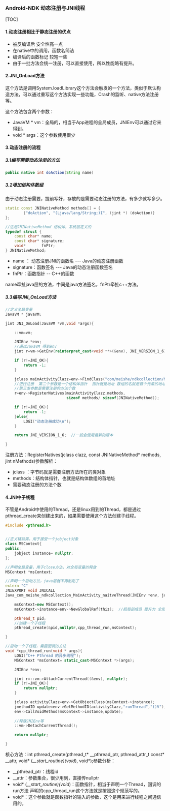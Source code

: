 ### Android-NDK 动态注册与JNI线程

[TOC]

#### 1.动态注册相比于静态注册的优点

* 被反编译后 安全性高一点
* 在native中的调用，函数名简洁
* 编译后的函数标记 较短一些
* 由于一批方法会统一注册，可以直接使用，所以性能略有提升。



#### 2.JNI_OnLoad方法

这个方法是调用System.loadLibrary这个方法会触发的一个方法，类似于默认构造方法，可以通过重写这个方法实现一些功能，Crash的监听、native方法注册等。

这个方法包含两个参数：

* JavaVM * vm：全局的，相当于App进程的全局成员，JNIEnv可以通过它来得到。
* void * args：这个参数使用很少

#### 3.动态注册的流程

##### 3.1编写需要动态注册的方法

```java
public native int doAction(String name)
```

##### 3.2增加结构体数组

由于动态注册需要，提前写好，存放的是需要动态注册的方法，有多少就写多少。

```c++
static const JNINativeMethod methods[] = {
        {"doAction", "(Ljava/lang/String;)I", (jint *) (doAction)}
};

//这是JNINativeMethod 结构体，系统层定义的
typedef struct {
    const char* name;       
    const char* signature;  
    void*       fnPtr;     
} JNINativeMethod;
```

* name ： 动态注册JNI的函数名 --- Java的动态注册函数
* signature：函数签名 --- Java的动态注册函数签名
* fnPtr：函数指针 -- C++的函数

name牵扯java层的方法，中间是java方法签名，fnPtr牵扯c++方法。

##### 3.3编写JNI_OnLoad方法

```c++
//定义全局变量
JavaVM * javaVM;

jint JNI_OnLoad(JavaVM *vm,void *args){

    ::vm=vm;

    JNIEnv *env;
    //通过JavaVM 得到env
    jint r=vm->GetEnv(reinterpret_cast<void **>(&env), JNI_VERSION_1_6);

    if (r!=JNI_OK){
        return -1;
    }

    jclass mainActivityClazz=env->FindClass("com/meishe/ndkcollection/MainActivity");
    //进行注册  第二个参数是一个结构体指针  指针就是地址 数组的名就是首个元素的地址
    //第三发参数是需要注册的方法个数
    r=env->RegisterNatives(mainActivityClazz,methods,
                           sizeof methods/ sizeof(JNINativeMethod));

    if (r!=JNI_OK){
        return -1;
    }else{
        LOGI("动态注册成功\n");
    }

    return JNI_VERSION_1_6;  //一般会使用最新的版本

}
```

注册方法：RegisterNatives(jclass clazz, const JNINativeMethod* methods,
    jint nMethods)参数解析：

* jclass ：字节码就是需要注册方法所在的类对象
* methods：结构体指针，也就是结构体数组的首地址
* 需要动态注册的方法个数

#### 4.JNI中子线程

不管是Android中使用的Thread，还是linux用到的Thread，都是通过pthread_create来创建出来的，如果需要使用这个方法创建子线程。

```c++
#include <pthread.h>


//定义辅助类，用于接受一个jobject对象
class MSContext{
public:
    jobject instance= nullptr;   
};

//声明全局变量，用于close方法，对全局变量的释放
MSContext *msContext;

//声明一个启动方法，java层就不再粘贴了
extern "C"
JNIEXPORT void JNICALL
Java_com_meishe_ndkcollection_MainActivity_naitveThread(JNIEnv *env, jobject thiz) {

    msContext=new MSContext();
    msContext->instance=env->NewGlobalRef(thiz);  //把局部成员 提升为 全局成员

    pthread_t pid;
	//创建一个子线程 
    pthread_create(&pid,nullptr,cpp_thread_run,msContext);

}

//启动一个子线程，需要回调的方法
void *cpp_thread_run(void * args){
    LOGI("C++ Pthread 的异步线程");
    MSContext *msContext= static_cast<MSContext *>(args);

    JNIEnv *env;

    jint r=::vm->AttachCurrentThread((&env), nullptr);
    if (r!=JNI_OK){
        return nullptr;
    }

    jclass activityClazz=env->GetObjectClass(msContext->instance);
    jmethodID update=env->GetMethodID(activityClazz,"runThread","()V");
    env->CallVoidMethod(msContext->instance,update);
	
    //释放JNIEnv等
    ::vm->DetachCurrentThread();

    return nullptr;

}

```

核心方法：int pthread_create(pthread_t* __pthread_ptr, pthread_attr_t const* __attr, void* (*__start_routine)(void*), void*);参数分析：

* __pthread_ptr：线程id
* __attr：参数集合，很少用到，直接传nullptr
*  void* (*__start_routine)(void*)：函数指针，相当于声明一个Thread，回调的run方法 声明的cpp_thread_run这个方法就是按照这个规范写的。
* void*：这个参数就是函数指针的输入的参数，这个是用来进行线程之间通信用的。

